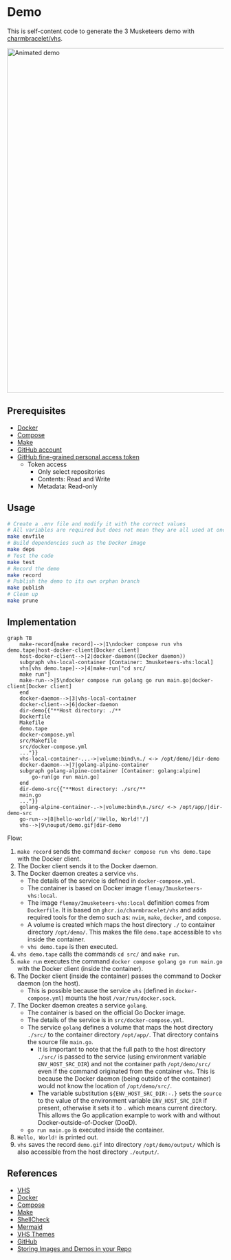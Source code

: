 # Demo

This is self-content code to generate the 3 Musketeers demo with [charmbracelet/vhs](https://github.com/charmbracelet/vhs).

<img alt="Animated demo" src="../../vhs-demo/demo.gif" width="800px">

## Prerequisites

- [Docker](https://www.docker.com/)
- [Compose](https://docs.docker.com/compose/)
- [Make](https://www.gnu.org/software/make/)
- [GitHub account](https://github.com/)
- [GitHub fine-grained personal access token](https://docs.github.com/en/authentication/keeping-your-account-and-data-secure/managing-your-personal-access-tokens#fine-grained-personal-access-tokens)
	- Token access
		- Only select repositories
		- Contents: Read and Write
		- Metadata: Read-only

## Usage

```bash
# Create a .env file and modify it with the correct values
# All variables are required but does not mean they are all used at once
make envfile
# Build dependencies such as the Docker image
make deps
# Test the code
make test
# Record the demo
make record
# Publish the demo to its own orphan branch
make publish
# Clean up
make prune
```

## Implementation

```mermaid
graph TB
    make-record[make record]-->|1\ndocker compose run vhs demo.tape|host-docker-client[Docker client]
    host-docker-client-->|2|docker-daemon((Docker daemon))
    subgraph vhs-local-container [Container: 3musketeers-vhs:local]
    vhs[vhs demo.tape]-->|4|make-run["cd src/
    make run"]
    make-run-->|5\ndocker compose run golang go run main.go|docker-client[Docker client]
    end
    docker-daemon-->|3|vhs-local-container
    docker-client-->|6|docker-daemon
    dir-demo{{"**Host directory: ./**
    Dockerfile
    Makefile
    demo.tape
    docker-compose.yml
    src/Makefile
    src/docker-compose.yml
    ..."}}
    vhs-local-container-...->|volume:bind\n./ <-> /opt/demo/|dir-demo
    docker-daemon-->|7|golang-alpine-container
    subgraph golang-alpine-container [Container: golang:alpine]
        go-run[go run main.go]
    end
    dir-demo-src{{"**Host directory: ./src/**
    main.go
    ..."}}
    golang-alpine-container-.->|volume:bind\n./src/ <-> /opt/app/|dir-demo-src
    go-run-->|8|hello-world[/'Hello, World!'/]
    vhs-->|9\nouput/demo.gif|dir-demo
```

Flow:

1. `make record` sends the command `docker compose run vhs demo.tape` with the Docker client.
2. The Docker client sends it to the Docker daemon.
3. The Docker daemon creates a service `vhs`.
	- The details of the service is defined in `docker-compose.yml`.
	- The container is based on Docker image `flemay/3musketeers-vhs:local`.
	- The image `flemay/3musketeers-vhs:local` definition comes from `Dockerfile`. It is based on `ghcr.io/charmbracelet/vhs` and adds required tools for the demo such as: `nvim`, `make`, `docker`, and `compose`.
	- A volume is created which maps the host directory `./` to container directory `/opt/demo/`. This makes the file `demo.tape` accessible to `vhs` inside the container.
	- `vhs demo.tape` is then executed.
4. `vhs demo.tape` calls the commands `cd src/` and `make run`.
5. `make run` executes the command `docker compose golang go run main.go` with the Docker client (inside the container).
6. The Docker client (inside the container) passes the command to Docker daemon (on the host).
	- This is possible because the service `vhs` (defined in `docker-compose.yml`) mounts the host `/var/run/docker.sock`.
7. The Docker daemon creates a service `golang`.
	- The container is based on the official Go Docker image.
	- The details of the service is in `src/docker-compose.yml`.
	- The service `golang` defines a volume that maps the host directory `./src/` to the container directory `/opt/app/`. That directory contains the source file `main.go`.
		- It is important to note that the full path to the host directory `./src/` is passed to the service (using environment variable `ENV_HOST_SRC_DIR`) and not the container path `/opt/demo/src/` even if the command originated from the container `vhs`. This is because the Docker daemon (being outside of the container) would not know the location of `/opt/demo/src/`.
		- The variable substitution `${ENV_HOST_SRC_DIR:-.}` sets the `source` to the value of the environment variable `ENV_HOST_SRC_DIR` if present, otherwise it sets it to `.` which means current directory. This allows the Go application example to work with and without Docker-outside-of-Docker (DooD).
	- `go run main.go` is executed inside the container.
8. `Hello, World!` is printed out.
9. `vhs` saves the record `demo.gif` into directory `/opt/demo/output/` which is also accessible from the host directory `./output/`.

## References

- [VHS](https://github.com/charmbracelet/vhs)
- [Docker](https://www.docker.com/)
- [Compose](https://docs.docker.com/compose/)
- [Make](https://www.gnu.org/software/make/)
- [ShellCheck](https://www.shellcheck.net/)
- [Mermaid](https://mermaid.js.org/)
- [VHS Themes](https://github.com/flemay/vhs-themes)
- [GitHub](https://github.com/)
- [Storing Images and Demos in your Repo](https://gist.github.com/joncardasis/e6494afd538a400722545163eb2e1fa5)

